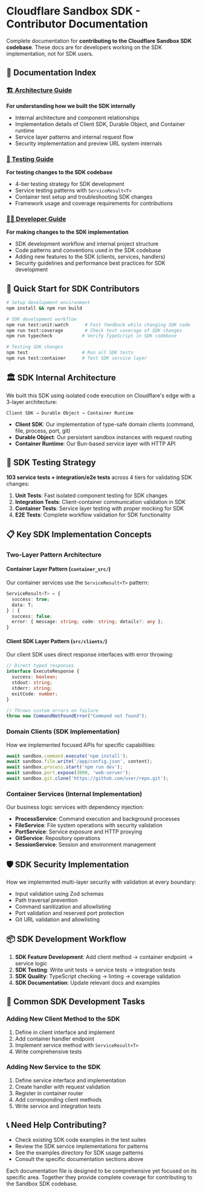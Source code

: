 # Cloudflare Sandbox SDK - Contributor Documentation

Complete documentation for **contributing to the Cloudflare Sandbox SDK codebase**. These docs are for developers working on the SDK implementation, not for SDK users.

## 📖 Documentation Index

### [🏗️ Architecture Guide](./ARCHITECTURE.md)
**For understanding how we built the SDK internally**
- Internal architecture and component relationships
- Implementation details of Client SDK, Durable Object, and Container runtime
- Service layer patterns and internal request flow
- Security implementation and preview URL system internals

### [🧪 Testing Guide](./TESTING.md)  
**For testing changes to the SDK codebase**
- 4-tier testing strategy for SDK development
- Service testing patterns with `ServiceResult<T>`
- Container test setup and troubleshooting SDK changes
- Framework usage and coverage requirements for contributions

### [👨‍💻 Developer Guide](./DEVELOPER_GUIDE.md)
**For making changes to the SDK implementation**
- SDK development workflow and internal project structure
- Code patterns and conventions used in the SDK codebase
- Adding new features to the SDK (clients, services, handlers)
- Security guidelines and performance best practices for SDK development

## 🚀 Quick Start for SDK Contributors

```bash
# Setup development environment
npm install && npm run build

# SDK development workflow
npm run test:unit:watch      # Fast feedback while changing SDK code
npm run test:coverage        # Check test coverage of SDK changes
npm run typecheck           # Verify TypeScript in SDK codebase

# Testing SDK changes
npm test                    # Run all SDK tests
npm run test:container      # Test SDK service layer
```

## 🏛️ SDK Internal Architecture

We built this SDK using isolated code execution on Cloudflare's edge with a 3-layer architecture:

```
Client SDK → Durable Object → Container Runtime
```

- **Client SDK**: Our implementation of type-safe domain clients (command, file, process, port, git)
- **Durable Object**: Our persistent sandbox instances with request routing
- **Container Runtime**: Our Bun-based service layer with HTTP API

## 🧪 SDK Testing Strategy

**103 service tests + integration/e2e tests** across 4 tiers for validating SDK changes:

1. **Unit Tests**: Fast isolated component testing for SDK changes
2. **Integration Tests**: Client-container communication validation in SDK
3. **Container Tests**: Service layer testing with proper mocking for SDK
4. **E2E Tests**: Complete workflow validation for SDK functionality

## 📋 Key SDK Implementation Concepts

### Two-Layer Pattern Architecture

#### Container Layer Pattern (`container_src/`)
Our container services use the `ServiceResult<T>` pattern:
```typescript
ServiceResult<T> = {
  success: true;
  data: T;
} | {
  success: false;
  error: { message: string; code: string; details?: any };
}
```

#### Client SDK Layer Pattern (`src/clients/`)
Our client SDK uses direct response interfaces with error throwing:
```typescript
// Direct typed responses
interface ExecuteResponse {
  success: boolean;
  stdout: string;
  stderr: string;
  exitCode: number;
}

// Throws custom errors on failure
throw new CommandNotFoundError("Command not found");
```

### Domain Clients (SDK Implementation)
How we implemented focused APIs for specific capabilities:
```typescript
await sandbox.command.execute('npm install');
await sandbox.file.write('/app/config.json', content);
await sandbox.process.start('npm run dev');
await sandbox.port.expose(3000, 'web-server');
await sandbox.git.clone('https://github.com/user/repo.git');
```

### Container Services (Internal Implementation)
Our business logic services with dependency injection:
- **ProcessService**: Command execution and background processes
- **FileService**: File system operations with security validation
- **PortService**: Service exposure and HTTP proxying
- **GitService**: Repository operations
- **SessionService**: Session and environment management

## 🛡️ SDK Security Implementation

How we implemented multi-layer security with validation at every boundary:
- Input validation using Zod schemas
- Path traversal prevention
- Command sanitization and allowlisting
- Port validation and reserved port protection
- Git URL validation and allowlisting

## 📦 SDK Development Workflow

1. **SDK Feature Development**: Add client method → container endpoint → service logic
2. **SDK Testing**: Write unit tests → service tests → integration tests  
3. **SDK Quality**: TypeScript checking → linting → coverage validation
4. **SDK Documentation**: Update relevant docs and examples

## 🔧 Common SDK Development Tasks

### Adding New Client Method to the SDK
1. Define in client interface and implement
2. Add container handler endpoint
3. Implement service method with `ServiceResult<T>`
4. Write comprehensive tests

### Adding New Service to the SDK
1. Define service interface and implementation
2. Create handler with request validation
3. Register in container router
4. Add corresponding client methods
5. Write service and integration tests

## 📞 Need Help Contributing?

- Check existing SDK code examples in the test suites
- Review the SDK service implementations for patterns
- See the examples directory for SDK usage patterns
- Consult the specific documentation sections above

Each documentation file is designed to be comprehensive yet focused on its specific area. Together they provide complete coverage for contributing to the Sandbox SDK codebase.
